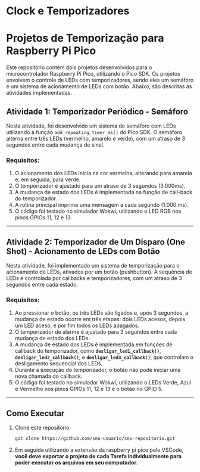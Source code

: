 # Clock e Temporizadores
# Projetos de Temporização para Raspberry Pi Pico

Este repositório contém dois projetos desenvolvidos para o microcontrolador Raspberry Pi Pico, utilizando o Pico SDK. Os projetos envolvem o controle de LEDs com temporizadores, sendo eles um semáforo e um sistema de acionamento de LEDs com botão. Abaixo, são descritas as atividades implementadas.

## Atividade 1: Temporizador Periódico - Semáforo

Nesta atividade, foi desenvolvido um sistema de semáforo com LEDs utilizando a função `add_repeating_timer_ms()` do Pico SDK. O semáforo alterna entre três LEDs (vermelho, amarelo e verde), com um atraso de 3 segundos entre cada mudança de sinal.

### Requisitos:
1. O acionamento dos LEDs inicia na cor vermelha, alterando para amarela e, em seguida, para verde.
2. O temporizador é ajustado para um atraso de 3 segundos (3.000ms).
3. A mudança de estado dos LEDs é implementada na função de call-back do temporizador.
4. A rotina principal imprime uma mensagem a cada segundo (1.000 ms).
5. O código foi testado no simulador Wokwi, utilizando o LED RGB nos pinos GPIOs 11, 12 e 13.

---

## Atividade 2: Temporizador de Um Disparo (One Shot) - Acionamento de LEDs com Botão

Nesta atividade, foi implementado um sistema de temporização para o acionamento de LEDs, ativados por um botão (pushbutton). A sequência de LEDs é controlada por callbacks e temporizadores, com um atraso de 3 segundos entre cada estado.

### Requisitos:
1. Ao pressionar o botão, os três LEDs são ligados e, após 3 segundos, a mudança de estado ocorre em três etapas: dois LEDs acesos, depois um LED aceso, e por fim todos os LEDs apagados.
2. O temporizador de alarme é ajustado para 3 segundos entre cada mudança de estado dos LEDs.
3. A mudança de estado dos LEDs é implementada em funções de callback do temporizador, como **`desligar_led1_callback()`**, **`desligar_led2_callback()`**, e **`desligar_led3_callback()`**, que controlam o desligamento sequencial dos LEDs.
4. Durante a execução do temporizador, o botão não pode iniciar uma nova chamada do callback.
5. O código foi testado no simulador Wokwi, utilizando o LEDs Verde, Azul e Vermelho nos pinos GPIOs 11, 12 e 13 e o botão no GPIO 5.

---

## Como Executar

1. Clone este repositório:
   ```bash
   git clone https://github.com/seu-usuario/seu-repositorio.git
2. Em seguida utilizando a extensão da raspberry pi pico pelo VSCode, **você deve exportar o projeto de cada Tarefa individualmente para poder executar os arquivos em seu computador**.

